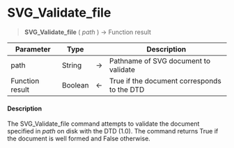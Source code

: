# SVG_Validate_file

>**SVG_Validate_file** ( *path* ) -> Function result

| Parameter | Type |  | Description |
| --- | --- | --- | --- |
| path | String | &#8594; | Pathname of SVG document to validate |
| Function result | Boolean | &#8592; | True if the document corresponds to the DTD |



#### Description 

The SVG\_Validate\_file command attempts to validate the document specified in *path* on disk with the DTD (1.0). The command returns True if the document is well formed and False otherwise.
